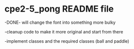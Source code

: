 # cpe2-5_pong README file

-DONE- will change the font into something more bulky

-cleanup code to make it more original and start from there

-implement classes and the required classes (ball and paddle)
